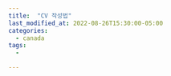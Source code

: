 ```yaml
---
title:  "CV 작성법"
last_modified_at: 2022-08-26T15:30:00-05:00
categories:
  - canada
tags: 
  - 

---
```




